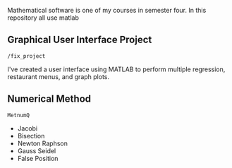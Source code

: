 Mathematical software is one of my courses in semester four.
In this repository all use matlab

## Graphical User Interface Project
`/fix_project`

I've created a user interface using MATLAB to perform multiple regression, restaurant menus, and graph plots.

## Numerical Method
`MetnumQ`


- Jacobi
- Bisection
- Newton Raphson
- Gauss Seidel
- False Position
